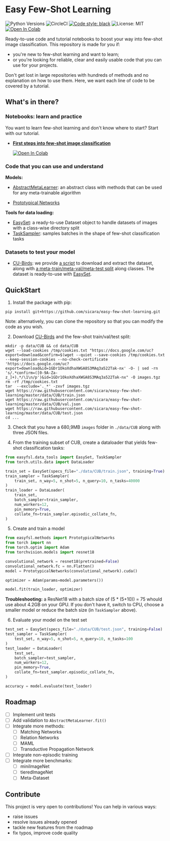 # Easy Few-Shot Learning
![Python Versions](https://img.shields.io/badge/python-3.6%20|%203.7%20|%203.8-%23EBBD68.svg)
![CircleCI](https://img.shields.io/circleci/build/github/sicara/easy-few-shot-learning)
[![Code style: black](https://img.shields.io/badge/code%20style-black-000000.svg)](https://github.com/python/black)
![License: MIT](https://img.shields.io/badge/license-MIT-green)
[![Open In Colab](https://colab.research.google.com/assets/colab-badge.svg)](https://colab.research.google.com/github/sicara/easy-few-shot-learning/blob/master/notebooks/my_first_few_shot_classifier.ipynb)

Ready-to-use code and tutorial notebooks to boost your way into few-shot image classification. 
This repository is made for you if:

- you're new to few-shot learning and want to learn;
- or you're looking for reliable, clear and easily usable code that you can use for your projects.

Don't get lost in large repositories with hundreds of methods and no explanation on how to use them. Here, we want each line
of code to be covered by a tutorial.
## What's in there?

### Notebooks: learn and practice
You want to learn few-shot learning and don't know where to start? Start with our tutorial.

- **[First steps into few-shot image classification](notebooks/my_first_few_shot_classifier.ipynb)** 
  
    [![Open In Colab](https://colab.research.google.com/assets/colab-badge.svg)](https://colab.research.google.com/github/sicara/easy-few-shot-learning/blob/master/notebooks/my_first_few_shot_classifier.ipynb)

### Code that you can use and understand

**Models:**

- [AbstractMetaLearner](easyfsl/methods/abstract_meta_learner.py): an abstract class with methods that can be used for 
  any meta-trainable algorithm
  
- [Prototypical Networks](easyfsl/methods/prototypical_networks.py)

**Tools for data loading:**

- [EasySet](easyfsl/data_tools/easy_set.py): a ready-to-use Dataset object to handle datasets of images with a class-wise directory split
- [TaskSampler](easyfsl/data_tools/task_sampler.py): samples batches in the shape of few-shot classification tasks

### Datasets to test your model

- [CU-Birds](http://www.vision.caltech.edu/visipedia/CUB-200.html): we provide [a script](scripts/download_CUB.sh) to download
and extract the dataset, along with [a meta-train/meta-val/meta-test split](data/CUB) along classes. The dataset is
  ready-to-use with [EasySet](easyfsl/data_tools/easy_set.py).

## QuickStart
1. Install the package with pip: 
   
```pip install git+https://github.com/sicara/easy-few-shot-learning.git```

Note: alternatively, you can clone the repository so that you can modify the code as you wish.
   
2. Download [CU-Birds](http://www.vision.caltech.edu/visipedia/CUB-200.html) and the few-shot train/val/test split:

```
mkdir -p data/CUB && cd data/CUB
wget --load-cookies /tmp/cookies.txt "https://docs.google.com/uc?export=download&confirm=$(wget --quiet --save-cookies /tmp/cookies.txt --keep-session-cookies --no-check-certificate 'https://docs.google.com/uc?export=download&id=1GDr1OkoXdhaXWGA8S3MAq3a522Tak-nx' -O- | sed -rn 's/.*confirm=([0-9A-Za-z_]+).*/\1\n/p')&id=1GDr1OkoXdhaXWGA8S3MAq3a522Tak-nx" -O images.tgz
rm -rf /tmp/cookies.txt
tar  --exclude='._*' -zxvf images.tgz
wget https://raw.githubusercontent.com/sicara/easy-few-shot-learning/master/data/CUB/train.json
wget https://raw.githubusercontent.com/sicara/easy-few-shot-learning/master/data/CUB/val.json
wget https://raw.githubusercontent.com/sicara/easy-few-shot-learning/master/data/CUB/test.json
cd ...
```
   
3. Check that you have a 680,9MB `images` folder in `./data/CUB` along with three JSON files.

4. From the training subset of CUB, create a dataloader that yields few-shot classification tasks:
```python
from easyfsl.data_tools import EasySet, TaskSampler
from torch.utils.data import DataLoader

train_set = EasySet(specs_file="./data/CUB/train.json", training=True)
train_sampler = TaskSampler(
    train_set, n_way=5, n_shot=5, n_query=10, n_tasks=40000
)
train_loader = DataLoader(
    train_set,
    batch_sampler=train_sampler,
    num_workers=12,
    pin_memory=True,
    collate_fn=train_sampler.episodic_collate_fn,
)
```

5. Create and train a model

```python
from easyfsl.methods import PrototypicalNetworks
from torch import nn
from torch.optim import Adam
from torchvision.models import resnet18

convolutional_network = resnet18(pretrained=False)
convolutional_network.fc = nn.Flatten()
model = PrototypicalNetworks(convolutional_network).cuda()

optimizer = Adam(params=model.parameters())

model.fit(train_loader, optimizer)
```

   **Troubleshooting:** a ResNet18 with a batch size of (5 * (5+10)) = 75 whould use about 4.2GB on your GPU.
If you don't have it, switch to CPU, choose a smaller model or reduce the batch size (in `TaskSampler` above).

6. Evaluate your model on the test set

```python
test_set = EasySet(specs_file="./data/CUB/test.json", training=False)
test_sampler = TaskSampler(
    test_set, n_way=5, n_shot=5, n_query=10, n_tasks=100
)
test_loader = DataLoader(
    test_set,
    batch_sampler=test_sampler,
    num_workers=12,
    pin_memory=True,
    collate_fn=test_sampler.episodic_collate_fn,
)

accuracy = model.evaluate(test_loader)
```

## Roadmap

- [ ] Implement unit tests
- [ ] Add validation to `AbstractMetaLearner.fit()`
- [ ] Integrate more methods: 
  - [ ] Matching Networks
  - [ ] Relation Networks
  - [ ] MAML
  - [ ] Transductive Propagation Network
- [ ] Integrate non-episodic training
- [ ] Integrate more benchmarks:
  - [ ] miniImageNet
  - [ ] tieredImageNet
  - [ ] Meta-Dataset

## Contribute
This project is very open to contributions! You can help in various ways:
- raise issues
- resolve issues already opened
- tackle new features from the roadmap
- fix typos, improve code quality



